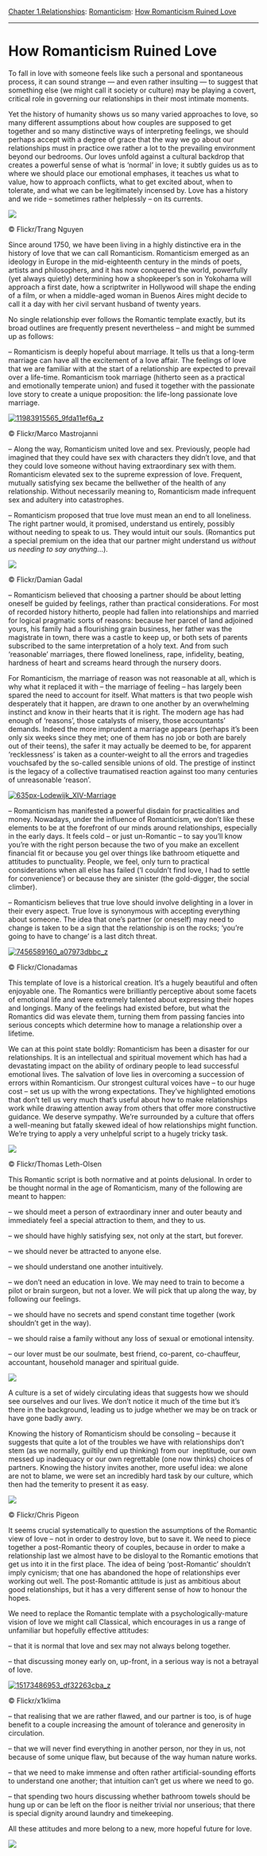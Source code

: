 [Chapter 1.Relationships](https://www.theschooloflife.com/thebookoflife/category/relationships/): [Romanticism](https://www.theschooloflife.com/thebookoflife/category/relationships/romanticism/): [How Romanticism Ruined Love](https://www.theschooloflife.com/thebookoflife/how-romanticism-ruined-love/)

* * *

# How Romanticism Ruined Love

To fall in love with someone feels like such a personal and spontaneous process, it can sound strange — and even rather insulting — to suggest that something else (we might call it society or culture) may be playing a covert, critical role in governing our relationships in their most intimate moments.

Yet the history of humanity shows us so many varied approaches to love, so many different assumptions about how couples are supposed to get together and so many distinctive ways of interpreting feelings, we should perhaps accept with a degree of grace that the way we go about our relationships must in practice owe rather a lot to the prevailing environment beyond our bedrooms. Our loves unfold against a cultural backdrop that creates a powerful sense of what is ‘normal’ in love; it subtly guides us as to where we should place our emotional emphases, it teaches us what to value, how to approach conflicts, what to get excited about, when to tolerate, and what we can be legitimately incensed by. Love has a history and we ride – sometimes rather helplessly – on its currents.

 ![](https://www.theschooloflife.com/thebookoflife/wp-content/uploads/2016/04/17781001086_48e8a7a2f2_z.jpg)

© Flickr/Trang Nguyen

Since around 1750, we have been living in a highly distinctive era in the history of love that we can call Romanticism. Romanticism emerged as an ideology in Europe in the mid-eighteenth century in the minds of poets, artists and philosophers, and it has now conquered the world, powerfully (yet always quietly) determining how a shopkeeper’s son in Yokohama will approach a first date, how a scriptwriter in Hollywood will shape the ending of a film, or when a middle-aged woman in Buenos Aires might decide to call it a day with her civil servant husband of twenty years.

No single relationship ever follows the Romantic template exactly, but its broad outlines are frequently present nevertheless – and might be summed up as follows:

– Romanticism is deeply hopeful about marriage. It tells us that a long-term marriage can have all the excitement of a love affair. The feelings of love that we are familiar with at the start of a relationship are expected to prevail over a life-time. Romanticism took marriage (hitherto seen as a practical and emotionally temperate union) and fused it together with the passionate love story to create a unique proposition: the life-long passionate love marriage.

[![11983915565_9fda11ef6a_z](https://www.theschooloflife.com/thebookoflife/wp-content/uploads/2016/04/11983915565_9fda11ef6a_z.jpg)](http://www.thebookoflife.org/wp-content/uploads/2016/04/11983915565_9fda11ef6a_z.jpg)

© Flickr/Marco Mastrojanni

– Along the way, Romanticism united love and sex. Previously, people had imagined that they could have sex with characters they didn’t love, and that they could love someone without having extraordinary sex with them. Romanticism elevated sex to the supreme expression of love. Frequent, mutually satisfying sex became the bellwether of the health of any relationship. Without necessarily meaning to, Romanticism made infrequent sex and adultery into catastrophes.

– Romanticism proposed that true love must mean an end to all loneliness. The right partner would, it promised, understand us entirely, possibly without needing to speak to us. They would intuit our souls. (Romantics put a special premium on the idea that our partner might understand us _without us needing to say anything_…).

 ![](https://www.theschooloflife.com/thebookoflife/wp-content/uploads/2016/04/29133616298_4595257216_z.jpg)

© Flickr/Damian Gadal

– Romanticism believed that choosing a partner should be about letting oneself be guided by feelings, rather than practical considerations. For most of recorded history hitherto, people had fallen into relationships and married for logical pragmatic sorts of reasons: because her parcel of land adjoined yours, his family had a flourishing grain business, her father was the magistrate in town, there was a castle to keep up, or both sets of parents subscribed to the same interpretation of a holy text. And from such ‘reasonable’ marriages, there flowed loneliness, rape, infidelity, beating, hardness of heart and screams heard through the nursery doors.

For Romanticism, the marriage of reason was not reasonable at all, which is why what it replaced it with – the marriage of feeling – has largely been spared the need to account for itself. What matters is that two people wish desperately that it happen, are drawn to one another by an overwhelming instinct and know in their hearts that it is right. The modern age has had enough of ‘reasons’, those catalysts of misery, those accountants’ demands. Indeed the more imprudent a marriage appears (perhaps it’s been only six weeks since they met; one of them has no job or both are barely out of their teens), the safer it may actually be deemed to be, for apparent ‘recklessness’ is taken as a counter-weight to all the errors and tragedies vouchsafed by the so-called sensible unions of old. The prestige of instinct is the legacy of a collective traumatised reaction against too many centuries of unreasonable ‘reason’.

[![635px-Lodewijk_XIV-Marriage](https://www.theschooloflife.com/thebookoflife/wp-content/uploads/2016/04/635px-Lodewijk_XIV-Marriage.jpg)](http://www.thebookoflife.org/wp-content/uploads/2016/04/635px-Lodewijk_XIV-Marriage.jpg)

– Romanticism has manifested a powerful disdain for practicalities and money. Nowadays, under the influence of Romanticism, we don’t like these elements to be at the forefront of our minds around relationships, especially in the early days. It feels cold – or just un-Romantic – to say you’ll know you’re with the right person because the two of you make an excellent financial fit or because you gel over things like bathroom etiquette and attitudes to punctuality. People, we feel, only turn to practical considerations when all else has failed (‘I couldn’t find love, I had to settle for convenience’) or because they are sinister (the gold-digger, the social climber).

– Romanticism believes that true love should involve delighting in a lover in their every aspect. True love is synonymous with accepting everything about someone. The idea that one’s partner (or oneself) may need to change is taken to be a sign that the relationship is on the rocks; ‘you’re going to have to change’ is a last ditch threat.

[![7456589160_a07973dbbc_z](https://www.theschooloflife.com/thebookoflife/wp-content/uploads/2016/04/7456589160_a07973dbbc_z.jpg)](http://www.thebookoflife.org/wp-content/uploads/2016/04/7456589160_a07973dbbc_z.jpg)

© Flickr/Clonadamas

This template of love is a historical creation. It’s a hugely beautiful and often enjoyable one. The Romantics were brilliantly perceptive about some facets of emotional life and were extremely talented about expressing their hopes and longings. Many of the feelings had existed before, but what the Romantics did was elevate them, turning them from passing fancies into serious concepts which determine how to manage a relationship over a lifetime.

We can at this point state boldly: Romanticism has been a disaster for our relationships. It is an intellectual and spiritual movement which has had a devastating impact on the ability of ordinary people to lead successful emotional lives. The salvation of love lies in overcoming a succession of errors within Romanticism. Our strongest cultural voices have – to our huge cost – set us up with the wrong expectations. They’ve highlighted emotions that don’t tell us very much that’s useful about how to make relationships work while drawing attention away from others that offer more constructive guidance. We deserve sympathy. We’re surrounded by a culture that offers a well-meaning but fatally skewed ideal of how relationships might function. We’re trying to apply a very unhelpful script to a hugely tricky task.

 ![](https://www.theschooloflife.com/thebookoflife/wp-content/uploads/2016/04/9411636572_46a6dfa963_z.jpg)

© Flickr/Thomas Leth-Olsen

This Romantic script is both normative and at points delusional. In order to be thought normal in the age of Romanticism, many of the following are meant to happen:

– we should meet a person of extraordinary inner and outer beauty and immediately feel a special attraction to them, and they to us.

– we should have highly satisfying sex, not only at the start, but forever.

– we should never be attracted to anyone else.

– we should understand one another intuitively.

– we don’t need an education in love. We may need to train to become a pilot or brain surgeon, but not a lover. We will pick that up along the way, by following our feelings.

– we should have no secrets and spend constant time together (work shouldn’t get in the way).

– we should raise a family without any loss of sexual or emotional intensity.

– our lover must be our soulmate, best friend, co-parent, co-chauffeur, accountant, household manager and spiritual guide.

![](https://www.theschooloflife.com/thebookoflife/wp-content/uploads/2016/04/6205950570_f9229a5894_z-2.jpg)

A culture is a set of widely circulating ideas that suggests how we should see ourselves and our lives. We don’t notice it much of the time but it’s there in the background, leading us to judge whether we may be on track or have gone badly awry.

Knowing the history of Romanticism should be consoling – because it suggests that quite a lot of the troubles we have with relationships don’t stem (as we normally, guiltily end up thinking) from our &nbsp;ineptitude, our own messed up inadequacy or our own regrettable (one now thinks) choices of partners. Knowing the history invites another, more useful idea: we alone are not to blame, we were set an incredibly hard task by our culture, which then had the temerity to present it as easy.

 ![](https://www.theschooloflife.com/thebookoflife/wp-content/uploads/2016/04/8273209411_065ccb39e2_z.jpg)

© Flickr/Chris Pigeon

It seems crucial systematically to question the assumptions of the Romantic view of love – not in order to destroy love, but to save it. We need to piece together a post-Romantic theory of couples, because in order to make a relationship last we almost have to be disloyal to the Romantic emotions that get us into it in the first place. The idea of being ‘post-Romantic’ shouldn’t imply cynicism; that one has abandoned the hope of relationships ever working out well. The post-Romantic attitude is just as ambitious about good relationships, but it has a very different sense of how to honour the hopes.

We need to replace the Romantic template with a psychologically-mature vision of love we might call Classical, which encourages in us a range of unfamiliar but hopefully effective attitudes:

– that it is normal that love and sex may not always belong together.

– that discussing money early on, up-front, in a serious way is not a betrayal of love.

[![15173486953_df32263cba_z](https://www.theschooloflife.com/thebookoflife/wp-content/uploads/2016/04/15173486953_df32263cba_z.jpg)](http://www.thebookoflife.org/wp-content/uploads/2016/04/15173486953_df32263cba_z.jpg)

© Flickr/x1klima

– that realising that we are rather flawed, and our partner is too, is of huge benefit to a couple increasing the amount of tolerance and generosity in circulation.

– that we will never find everything in another person, nor they in us, not because of some unique flaw, but because of the way human nature works.

– that we need to make immense and often rather artificial-sounding efforts to understand one another; that intuition can’t get us where we need to go.

– that spending two hours discussing whether bathroom towels should be hung up or can be left on the floor is neither trivial nor unserious; that there is special dignity around laundry and timekeeping.

All these attitudes and more belong to a new, more hopeful future for love.

[![](https://img.youtube.com/vi/jltM5qYn25w/0.jpg)](https://www.youtube.com/embed/jltM5qYn25w '')
